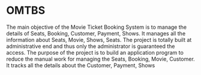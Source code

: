 # OMTBS
The main objective of the Movie Ticket Booking System is to manage the details of
Seats, Booking, Customer, Payment, Shows. It manages all the information about Seats,
Movie, Shows, Seats. The project is totally built at administrative end and thus only the
administrator is guaranteed the access. The purpose of the project is to build an
application program to reduce the manual work for managing the Seats, Booking,
Movie, Customer. It tracks all the details about the Customer, Payment, Shows
